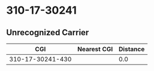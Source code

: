 # 310-17-30241
## Unrecognized Carrier


| CGI | Nearest CGI | Distance |
|-----|-------------|----------|
| 310-17-30241-430 |  | 0.0 |
